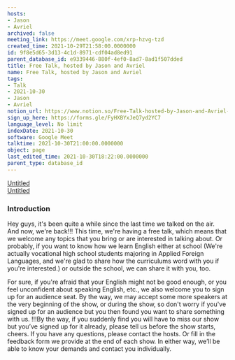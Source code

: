 ```yaml
---
hosts:
- Jason
- Avriel
archived: false
meeting_link: https://meet.google.com/xrp-hzvg-tzd
created_time: 2021-10-29T21:58:00.0000000
id: 9f8e5d65-3d13-4c1d-8971-cdf04ad8ed91
parent_database_id: e9339446-880f-4ef0-8ad7-8ad1f507dded
title: Free Talk, hosted by Jason and Avriel
name: Free Talk, hosted by Jason and Avriel
tags:
- Talk
- 2021-10-30
- Jason
- Avriel
notion_url: https://www.notion.so/Free-Talk-hosted-by-Jason-and-Avriel-9f8e5d653d134c1d8971cdf04ad8ed91
sign_up_here: https://forms.gle/FyHXBYxJeQ7yd2YC7
language_level: No limit
indexDate: 2021-10-30
software: Google Meet
talktime: 2021-10-30T21:00:00.0000000
object: page
last_edited_time: 2021-10-30T18:22:00.0000000
parent_type: database_id
---
```


[Untitled](https://www.notion.so/cb083fc4f0b7459aa5afe1900ef25a1f)   
[Untitled](https://www.notion.so/06eedd6e889c43369b68aa6f0742675b)   

### Introduction

Hey guys, it's been quite a while since the last time we talked on the air. And now, we're back!!!
This time, we're having a free talk, which means that we welcome any topics that you bring or are interested in talking about. Or probably, if you want to know how we learn English either at school (We're actually vocational high school students majoring in Applied Foreign Languages, and we're glad to share how the curriculums word with you if you're interested.) or outside the school, we can share it with you, too. 

For sure, if you're afraid that your English might not be good enough, or you feel unconfident about speaking English, etc., we also welcome you to sign up for an audience seat. By the way, we may accept some more speakers at the very beginning of the show, or during the show, so don't worry if you've signed up for an audience but you then found you want to share something with us.
!!!By the way, if you suddenly find you will have to miss our show but you’ve signed up for it already, please tell us before the show starts, cheers.
If you have any questions, please contact the hosts. Or fill in the feedback form we provide at the end of each show. In either way, we’ll be able to know your demands and contact you individually.








